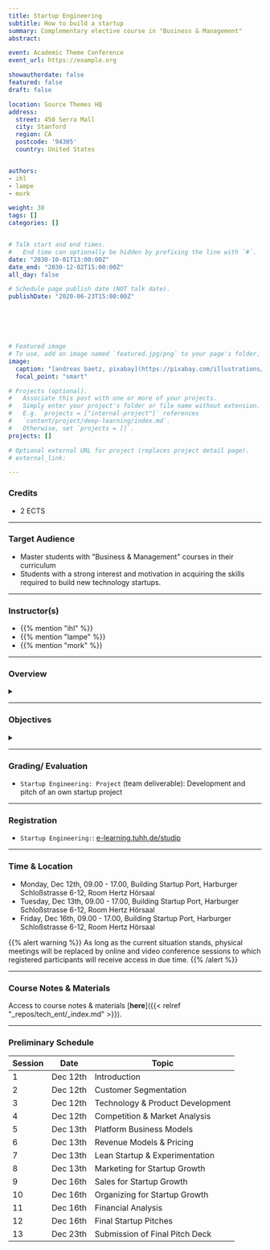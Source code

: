 ```yaml
---
title: Startup Engineering
subtitle: How to build a startup
summary: Complementary elective course in "Business & Management"
abstract: 

event: Academic Theme Conference
event_url: https://example.org

showauthordate: false
featured: false
draft: false

location: Source Themes HQ
address:
  street: 450 Serra Mall
  city: Stanford
  region: CA
  postcode: '94305'
  country: United States


authors:
- ihl
- lampe
- mork

weight: 30
tags: []
categories: []


# Talk start and end times.
#   End time can optionally be hidden by prefixing the line with `#`.
date: "2030-10-01T13:00:00Z"
date_end: "2030-12-02T15:00:00Z"
all_day: false

# Schedule page publish date (NOT talk date).
publishDate: "2020-06-23T15:00:00Z"






# Featured image
# To use, add an image named `featured.jpg/png` to your page's folder. 
image:
  caption: "[andreas baetz, pixabay](https://pixabay.com/illustrations/earth-planet-light-bulb-innovation-4782262/), [cc0](https://creativecommons.org/share-your-work/public-domain/cc0/)"
  focal_point: "smart"

# Projects (optional).
#   Associate this post with one or more of your projects.
#   Simply enter your project's folder or file name without extension.
#   E.g. `projects = ["internal-project"]` references 
#   `content/project/deep-learning/index.md`.
#   Otherwise, set `projects = []`.
projects: []

# Optional external URL for project (replaces project detail page).
# external_link:

---
```


### Credits

* 2 ECTS

***

### Target Audience

* Master students with "Business & Management" courses in their curriculum
* Students with a strong interest and motivation in acquiring the skills required to build new technology startups.

***

### Instructor(s)

* {{% mention "ihl" %}}
* {{% mention "lampe" %}}
* {{% mention "mork" %}}

***

### Overview
<details class="description" close><summary data-close="Show" data-open="Hide"></summary>
Startups are temporary, team-based organizations, which can form independently, but also within established companies. They pursue one central objective: taking a business idea to market by finding and designing a repeatable and scalable business model. This entrepreneurial process involves gathering and combining resources that you do not (yet) possess and dealing with high uncertainty about what combinations of resources actually generate value. This course module is designed to introduce students to a systematic Startup Engineering approach to master the process of taking a business idea to market in light of resource contraints and uncertainty.
<br><br>
Startup Engineering takes an iterative approach, in that it favors variety and alternatives over one detailed, linear five-year business plan to reach steady state operations. From a problem solving and systems thinking perspective, Startup Engineers create different possible versions of a new venture and alternative hypotheses about value creation for customers and value capture vis-à-vis competitors. To test critical hypotheses early on, Startup Engineers engage in an evidence-based, experimental trial-and-error learning process that measures real progress.
<br><br>
The workflow in this course module is comprised of three elements:

1. {{< hl >}}(Flipped) classroom{{< /hl >}}: learning about and discussing concepts and tools currently prevailing in theory and practice of modern technology entrepreneurship.
2. {{< hl >}}Problem-based learning{{< /hl >}}: deepen an understanding of the concepts and tools by seeing them applied and applying them to real company cases.
3. {{< hl >}}Experiential learning{{< /hl >}}: applying the concepts and tools in teams to an own new startup project.

Students are invited to apply to this course module already with a startup idea and/ or team, but this is not a requirement. We will form teams and ideas in the beginning of the course. 
</details>

***

### Objectives

<details class="description" close><summary data-close="Show" data-open="Hide"></summary>

Upon completion of this course module, students will be able to:
* Apply a modern innovation toolkit relevant in both the startup & corporate world
* Analyze business opportunities in terms of its constituent elements
* Design new business models by gathering and combining relevant ideas, facts and information 
* Evaluate business opportunities and derive judgment about next steps & decisions

This course module can prepare students for the following career paths: 
* Startup founder
* Early employee in a startup
* New business development in established corporations
* Venture capital investing 

</details>


***

### Grading/ Evaluation

* `Startup Engineering: Project` (team deliverable): Development and pitch of an own startup project

***

### Registration

* `Startup Engineering:`: [e-learning.tuhh.de/studip](https://e-learning.tuhh.de/studip/dispatch.php/course/details?sem_id=827c9fd40f3a3c90c823a2d32bcab134)


***

### Time & Location

* Monday, Dec 12th, 09.00 - 17.00, Building Startup Port, Harburger Schloßstrasse 6-12, Room Hertz Hörsaal
* Tuesday, Dec 13th, 09.00 - 17.00, Building Startup Port, Harburger Schloßstrasse 6-12, Room Hertz Hörsaal
* Friday, Dec 16th, 09.00 - 17.00, Building Startup Port, Harburger Schloßstrasse 6-12, Room Hertz Hörsaal


{{% alert warning %}}
As long as the current situation stands, physical meetings will be replaced by online and video conference sessions to which registered participants will receive access in due time.
{{% /alert %}}

***

### Course Notes & Materials

Access to course notes & materials [**here**]({{< relref "_repos/tech_ent/_index.md" >}}).

***

### Preliminary Schedule


| Session | Date | Topic |
| --- | --- | --- |
| 1 | Dec 12th | Introduction |
| 2 | Dec 12th | Customer Segmentation |
| 3 | Dec 12th | Technology & Product Development |
| 4 | Dec 12th | Competition & Market Analysis |
| 5 | Dec 13th | Platform Business Models | 
| 6 | Dec 13th | Revenue Models & Pricing |
| 7 | Dec 13th | Lean Startup & Experimentation |
| 8 | Dec 13th | Marketing for Startup Growth |
| 9 | Dec 16th | Sales for Startup Growth |
| 10 | Dec 16th | Organizing for Startup Growth |
| 11 | Dec 16th | Financial Analysis |
| 12 | Dec 16th | Final Startup Pitches |
| 13 | Dec 23th | Submission of Final Pitch Deck |

